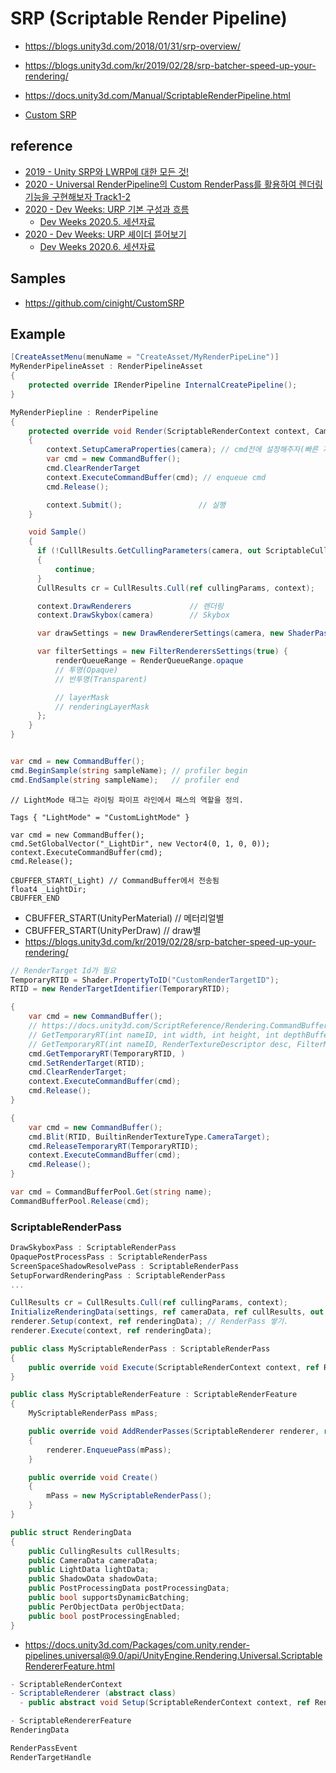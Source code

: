 # SRP (Scriptable Render Pipeline)

- <https://blogs.unity3d.com/2018/01/31/srp-overview/>
- <https://blogs.unity3d.com/kr/2019/02/28/srp-batcher-speed-up-your-rendering/>

- <https://docs.unity3d.com/Manual/ScriptableRenderPipeline.html>
- [Custom SRP](https://catlikecoding.com/unity/tutorials/custom-srp/)

## reference

- [2019 - Unity SRP와 LWRP에 대한 모든 것!](https://www.youtube.com/watch?v=MuzLdCXoJ9I)
- [2020 - Universal RenderPipeline의 Custom RenderPass를 활용하여 렌더링 기능을 구현해보자 Track1-2](https://www.youtube.com/watch?v=vtfe3UgDs0w)
- [2020 - Dev Weeks: URP 기본 구성과 흐름](https://www.youtube.com/watch?v=QRlz4-pAtpY)
  - [Dev Weeks 2020.5. 세션자료](http://www.unitysquare.co.kr/growwith/resource/form?id=83)
- [2020 - Dev Weeks: URP 셰이더 뜯어보기](https://www.youtube.com/watch?v=9K1uOihvNyg)
  - [Dev Weeks 2020.6. 세션자료](http://www.unitysquare.co.kr/growwith/resource/form?id=87)

## Samples

- <https://github.com/cinight/CustomSRP>

## Example

```cs
[CreateAssetMenu(menuName = "CreateAsset/MyRenderPipeLine")]
MyRenderPipelineAsset : RenderPipelineAsset
{
    protected override IRenderPipeline InternalCreatePipeline();
}

MyRenderPiepline : RenderPipeline
{
    protected override void Render(ScriptableRenderContext context, Camera[] cameras)
    {
        context.SetupCameraProperties(camera); // cmd전에 설정해주자(빠른 지우기)
        var cmd = new CommandBuffer();
        cmd.ClearRenderTarget
        context.ExecuteCommandBuffer(cmd); // enqueue cmd
        cmd.Release();

        context.Submit();                 // 실행
    }

    void Sample()
    {
      if (!CulllResults.GetCullingParameters(camera, out ScriptableCullingParameters cullingParams))
      {
          continue;
      }
      CullResults cr = CullResults.Cull(ref cullingParams, context);

      context.DrawRenderers             // 렌더링
      context.DrawSkybox(camera)        // Skybox

      var drawSettings = new DrawRendererSettings(camera, new ShaderPassName("CustomLightMode"));

      var filterSettings = new FilterRenderersSettings(true) {
          renderQueueRange = RenderQueueRange.opaque
          // 투명(Opaque)
          // 반투명(Transparent)

          // layerMask
          // renderingLayerMask
      };
    }
}


var cmd = new CommandBuffer();
cmd.BeginSample(string sampleName); // profiler begin
cmd.EndSample(string sampleName);   // profiler end
```

``` hlsl
// LightMode 태그는 라이팅 파이프 라인에서 패스의 역할을 정의.

Tags { "LightMode" = "CustomLightMode" }
```

``` shader
var cmd = new CommandBuffer();
cmd.SetGlobalVector("_LightDir", new Vector4(0, 1, 0, 0));
context.ExecuteCommandBuffer(cmd);
cmd.Release();

CBUFFER_START(_Light) // CommandBuffer에서 전송됨
float4 _LightDir;
CBUFFER_END
```

- CBUFFER_START(UnityPerMaterial) // 메터리얼별
- CBUFFER_START(UnityPerDraw)     // draw별
- https://blogs.unity3d.com/kr/2019/02/28/srp-batcher-speed-up-your-rendering/

``` cs
// RenderTarget Id가 필요
TemporaryRTID = Shader.PropertyToID("CustomRenderTargetID");
RTID = new RenderTargetIdentifier(TemporaryRTID);

{
    var cmd = new CommandBuffer();
    // https://docs.unity3d.com/ScriptReference/Rendering.CommandBuffer.GetTemporaryRT.html
    // GetTemporaryRT(int nameID, int width, int height, int depthBuffer, FilterMode filter, RenderTextureFormat format, RenderTextureReadWrite readWrite, int antiAliasing, bool enableRandomWrite);
    // GetTemporaryRT(int nameID, RenderTextureDescriptor desc, FilterMode filter);
    cmd.GetTemporaryRT(TemporaryRTID, )
    cmd.SetRenderTarget(RTID);
    cmd.ClearRenderTarget;
    context.ExecuteCommandBuffer(cmd);
    cmd.Release();
}

{
    var cmd = new CommandBuffer();
    cmd.Blit(RTID, BuiltinRenderTextureType.CameraTarget);
    cmd.ReleaseTemporaryRT(TemporaryRTID);
    context.ExecuteCommandBuffer(cmd);
    cmd.Release();
}
```

 ``` cs
 var cmd = CommandBufferPool.Get(string name);
 CommandBufferPool.Release(cmd);
 ```

### ScriptableRenderPass

``` cs
DrawSkyboxPass : ScriptableRenderPass
OpaquePostProcessPass : ScriptableRenderPass
ScreenSpaceShadowResolvePass : ScriptableRenderPass
SetupForwardRenderingPass : ScriptableRenderPass
...

CullResults cr = CullResults.Cull(ref cullingParams, context);
InitializeRenderingData(settings, ref cameraData, ref cullResults, out var renderingData);
renderer.Setup(context, ref renderingData); // RenderPass 쌓기.
renderer.Execute(context, ref renderingData);
```

``` cs
public class MyScriptableRenderPass : ScriptableRenderPass
{
    public override void Execute(ScriptableRenderContext context, ref RenderingData renderingData);
}

public class MyScriptableRenderFeature : ScriptableRenderFeature
{
    MyScriptableRenderPass mPass;

    public override void AddRenderPasses(ScriptableRenderer renderer, ref RenderingData renderingData)
    {
        renderer.EnqueuePass(mPass);
    }

    public override void Create()
    {
        mPass = new MyScriptableRenderPass();
    }
}
```

``` cs
public struct RenderingData
{
    public CullingResults cullResults;
    public CameraData cameraData;
    public LightData lightData;
    public ShadowData shadowData;
    public PostProcessingData postProcessingData;
    public bool supportsDynamicBatching;
    public PerObjectData perObjectData;
    public bool postProcessingEnabled;
}
```

- https://docs.unity3d.com/Packages/com.unity.render-pipelines.universal@9.0/api/UnityEngine.Rendering.Universal.ScriptableRendererFeature.html

``` cs
- ScriptableRenderContext
- ScriptableRenderer (abstract class)
  - public abstract void Setup(ScriptableRenderContext context, ref RenderingData renderingData);

- ScriptableRendererFeature
RenderingData

RenderPassEvent
RenderTargetHandle
```